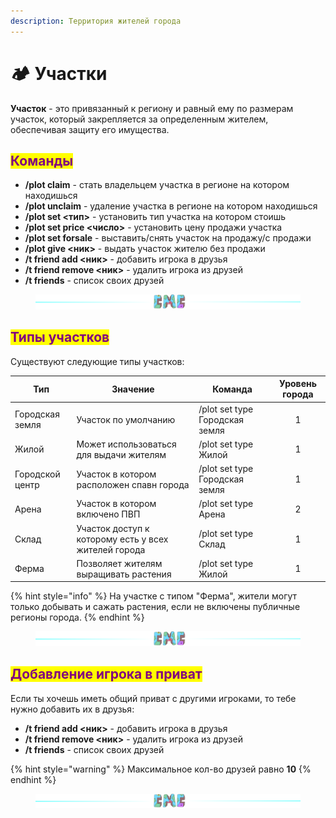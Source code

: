 ```yaml
---
description: Территория жителей города
---
```


# 🏕 Участки

**Участок** - это привязанный к региону и равный ему по размерам участок, который закрепляется за определенным жителем, обеспечивая защиту его имущества.

## <mark style="color:purple;">Команды</mark>

* **/plot claim** - стать владельцем участка в регионе на котором находишься
* **/plot unclaim** - удаление участка в регионе на котором находишься
* **/plot set <тип>** - установить тип участка на котором стоишь
* **/plot set price <число>** - установить цену продажи участка
* **/plot set forsale** - выставить/снять участок на продажу/c продажи
* **/plot give <ник>** - выдать участок жителю без продажи
* **/t friend add <ник>** - добавить игрока в друзья
* **/t friend remove <ник>** - удалить игрока из друзей
* **/t friends** - список своих друзей

<figure><img src="../.gitbook/assets/gitlab_hr7.svg" alt=""><figcaption></figcaption></figure>

## <mark style="color:purple;">Типы участков</mark>

Существуют следующие типы участков:

| Тип             | Значение                                             | Команда                        | Уровень города |
| --------------- | ---------------------------------------------------- | ------------------------------ | :------------: |
| Городская земля | Участок по умолчанию                                 | /plot set type Городская земля |        1       |
| Жилой           | Может использоваться для выдачи жителям              | /plot set type Жилой           |        1       |
| Городской центр | Участок в котором расположен спавн города            | /plot set type Городская земля |        1       |
| Арена           | Участок в котором включено ПВП                       | /plot set type Арена           |        2       |
| Склад           | Участок доступ к которому есть у всех жителей города | /plot set type Склад           |        1       |
| Ферма           | Позволяет жителям выращивать растения                | /plot set type Жилой           |        1       |

{% hint style="info" %}
На участке с типом "Ферма", жители могут только добывать и сажать растения, если не включены публичные регионы города.
{% endhint %}

<figure><img src="../.gitbook/assets/gitlab_hr7.svg" alt=""><figcaption></figcaption></figure>

## <mark style="color:purple;">Добавление игрока в приват</mark>

Если ты хочешь иметь общий приват с другими игроками, то тебе нужно добавить их в друзья:

* **/t friend add <ник>** - добавить игрока в друзья
* **/t friend remove <ник>** - удалить игрока из друзей
* **/t friends** - список своих друзей

{% hint style="warning" %}
Максимальное кол-во друзей равно **10**
{% endhint %}

<figure><img src="../.gitbook/assets/gitlab_hr7.svg" alt=""><figcaption></figcaption></figure>
